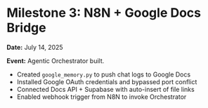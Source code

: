 # Milestone 3: N8N + Google Docs Bridge
**Date:** July 14, 2025

**Event:** Agentic Orchestrator built.

- Created `google_memory.py` to push chat logs to Google Docs
- Installed Google OAuth credentials and bypassed port conflict
- Connected Docs API + Supabase with auto-insert of file links
- Enabled webhook trigger from N8N to invoke Orchestrator